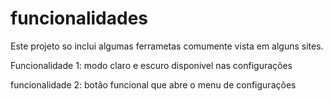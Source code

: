 # funcionalidades
Este projeto so inclui algumas ferrametas comumente vista em alguns sites.

Funcionalidade 1: modo claro e escuro disponivel nas configurações

funcionalidade 2: botão funcional que abre o menu de configurações
